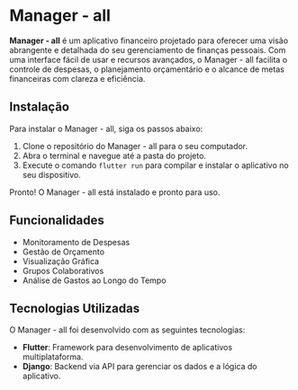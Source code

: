 
# Manager - all

**Manager - all** é um aplicativo financeiro projetado para oferecer uma visão abrangente e detalhada do seu gerenciamento de finanças pessoais. Com uma interface fácil de usar e recursos avançados, o Manager - all facilita o controle de despesas, o planejamento orçamentário e o alcance de metas financeiras com clareza e eficiência.

## Instalação

Para instalar o Manager - all, siga os passos abaixo:

1. Clone o repositório do Manager - all para o seu computador.
2. Abra o terminal e navegue até a pasta do projeto.
3. Execute o comando `flutter run` para compilar e instalar o aplicativo no seu dispositivo.

Pronto! O Manager - all está instalado e pronto para uso.

## Funcionalidades

- Monitoramento de Despesas
- Gestão de Orçamento
- Visualização Gráfica
- Grupos Colaborativos
- Análise de Gastos ao Longo do Tempo
  
## Tecnologias Utilizadas

O Manager - all foi desenvolvido com as seguintes tecnologias:

- **Flutter**: Framework para desenvolvimento de aplicativos multiplataforma.
- **Django**: Backend via API para gerenciar os dados e a lógica do aplicativo.
